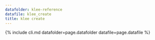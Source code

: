 ```yaml
---
datafolder: klee-reference
datafile: klee_create
title: klee create
---
```

{% include cli.md datafolder=page.datafolder datafile=page.datafile %}
